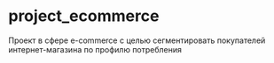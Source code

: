# project_ecommerce
Проект в сфере e-commerce с целью сегментировать покупателей интернет-магазина по профилю потребления

